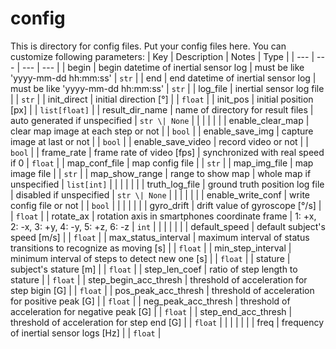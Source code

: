 # config
This is directory for config files.
Put your config files here.
You can customize following parameters:
| Key                   | Description                                                       | Notes                                    | Type          |
| ---                   | ---                                                               | ---                                      | ---           |
| begin                 | begin datetime of inertial sensor log                             | must be like 'yyyy-mm-dd hh:mm:ss'       | `str`         |
| end                   | end datetime of inertial sensor log                               | must be like 'yyyy-mm-dd hh:mm:ss'       | `str`         |
| log_file              | inertial sensor log file                                          |                                          | `str`         |
| init_direct           | initial direction [°]                                             |                                          | `float`       |
| init_pos              | initial position [px]                                             |                                          | `list[float]` |
| result_dir_name       | name of directory for result files                                | auto generated if unspecified            | `str \| None` |
|                       |                                                                   |                                          |               |
| enable_clear_map      | clear map image at each step or not                               |                                          | `bool`        |
| enable_save_img       | capture image at last or not                                      |                                          | `bool`        |
| enable_save_video     | record video or not                                               |                                          | `bool`        |
| frame_rate            | frame rate of video [fps]                                         | synchronized with real speed if 0        | `float`       |
| map_conf_file         | map config file                                                   |                                          | `str`         |
| map_img_file          | map image file                                                    |                                          | `str`         |
| map_show_range        | range to show map                                                 | whole map if unspecified                 | `list[int]`   |
|                       |                                                                   |                                          |               |
| truth_log_file        | ground truth position log file                                    | disabled if unspecified                  | `str \| None` |
|                       |                                                                   |                                          |               |
| enable_write_conf     | write config file or not                                          |                                          | `bool`        |
|                       |                                                                   |                                          |               |
| gyro_drift            | drift value of gyroscope [°/s]                                    |                                          | `float`       |
| rotate_ax             | rotation axis in smartphones coordinate frame                     | 1: +x, 2: -x, 3: +y, 4: -y, 5: +z, 6: -z | `int`         |
|                       |                                                                   |                                          |               |
| default_speed         | default subject's speed [m/s]                                     |                                          | `float`       |
| max_status_interval   | maximum interval of status transitions to recognize as moving [s] |                                          | `float`       |
| min_step_interval     | minimum interval of steps to detect new one [s]                   |                                          | `float`       |
| stature               | subject's stature [m]                                             |                                          | `float`       |
| step_len_coef         | ratio of step length to stature                                   |                                          | `float`       |
| step_begin_acc_thresh | threshold of acceleration for step bigin [G]                      |                                          | `float`       |
| pos_peak_acc_thresh   | threshold of acceleration for positive peak [G]                   |                                          | `float`       |
| neg_peak_acc_thresh   | threshold of acceleration for negative peak [G]                   |                                          | `float`       |
| step_end_acc_thresh   | threshold of acceleration for step end [G]                        |                                          | `float`       |
|                       |                                                                   |                                          |               |
| freq                  | frequency of inertial sensor logs [Hz]                            |                                          | `float`       |
